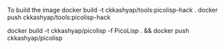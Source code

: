 To build the image
docker build -t ckkashyap/tools:picolisp-hack .
docker push ckkashyap/tools:picolisp-hack

docker build -t ckkashyap/picolisp -f PicoLisp . && docker push ckkashyap/picolisp
